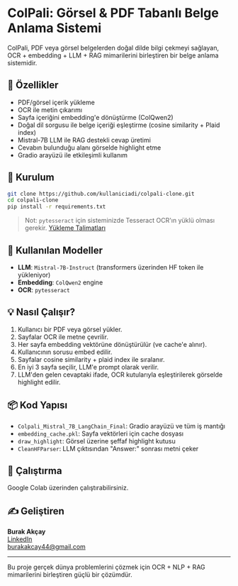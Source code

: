 # ColPali: Görsel & PDF Tabanlı Belge Anlama Sistemi

ColPali, PDF veya görsel belgelerden doğal dilde bilgi çekmeyi sağlayan, OCR + embedding + LLM + RAG mimarilerini birleştiren bir belge anlama sistemidir.

## 🚀 Özellikler

- PDF/görsel içerik yükleme
- OCR ile metin çıkarımı
- Sayfa içeriğini embedding'e dönüştürme (ColQwen2)
- Doğal dil sorgusu ile belge içeriği eşleştirme (cosine similarity + Plaid index)
- Mistral-7B LLM ile RAG destekli cevap üretimi
- Cevabın bulunduğu alanı görselde highlight etme
- Gradio arayüzü ile etkileşimli kullanım

## 🔧 Kurulum

```bash
git clone https://github.com/kullaniciadi/colpali-clone.git
cd colpali-clone
pip install -r requirements.txt
```

> Not: `pytesseract` için sisteminizde Tesseract OCR'ın yüklü olması gerekir. [Yükleme Talimatları](https://github.com/tesseract-ocr/tesseract)

## 🧠 Kullanılan Modeller

- **LLM**: `Mistral-7B-Instruct` (transformers üzerinden HF token ile yükleniyor)
- **Embedding**: `ColQwen2` engine
- **OCR**: `pytesseract`

## 💡 Nasıl Çalışır?

1. Kullanıcı bir PDF veya görsel yükler.
2. Sayfalar OCR ile metne çevrilir.
3. Her sayfa embedding vektörüne dönüştürülür (ve cache'e alınır).
4. Kullanıcının sorusu embed edilir.
5. Sayfalar cosine similarity + plaid index ile sıralanır.
6. En iyi 3 sayfa seçilir, LLM'e prompt olarak verilir.
7. LLM'den gelen cevaptaki ifade, OCR kutularıyla eşleştirilerek görselde highlight edilir.

## 📦 Kod Yapısı

- `Colpali_Mistral_7B_LangChain_Final`: Gradio arayüzü ve tüm iş mantığı
- `embedding_cache.pkl`: Sayfa vektörleri için cache dosyası
- `draw_highlight`: Görsel üzerine şeffaf highlight kutusu
- `CleanHFParser`: LLM çıktısından "Answer:" sonrası metni çeker

## 🧪 Çalıştırma

Google Colab üzerinden çalıştırabilirsiniz.

## ✍️ Geliştiren

**Burak Akçay**  
[LinkedIn](https://www.linkedin.com/in/burakakcay44/)  
[burakakcay44@gmail.com](mailto:burakakcay44@gmail.com)

---

Bu proje gerçek dünya problemlerini çözmek için OCR + NLP + RAG mimarilerini birleştiren güçlü bir çözümdür.
